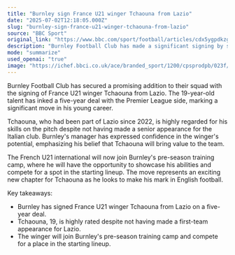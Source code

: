 ```yaml
---
title: "Burnley sign France U21 winger Tchaouna from Lazio"
date: "2025-07-02T12:18:05.000Z"
slug: "burnley-sign-france-u21-winger-tchaouna-from-lazio"
source: "BBC Sport"
original_link: "https://www.bbc.com/sport/football/articles/cdx5ygpdkzgo"
description: "Burnley Football Club has made a significant signing by securing France U21 winger Tchaouna from Lazio on a five-year deal. Despite not having played for Lazio's senior team, the 19-year-old is highly regarded for his skills on the pitch. Burnley's manager is confident in Tchaouna's potential and believes he will add value to the team as he competes for a spot in the starting lineup during the pre-season training camp."
mode: "summarize"
used_openai: "true"
image: "https://ichef.bbci.co.uk/ace/branded_sport/1200/cpsprodpb/023f/live/8d553ef0-5736-11f0-804c-b585e3f5213e.jpg"
---
```


Burnley Football Club has secured a promising addition to their squad with the signing of France U21 winger Tchaouna from Lazio. The 19-year-old talent has inked a five-year deal with the Premier League side, marking a significant move in his young career.

Tchaouna, who had been part of Lazio since 2022, is highly regarded for his skills on the pitch despite not having made a senior appearance for the Italian club. Burnley's manager has expressed confidence in the winger's potential, emphasizing his belief that Tchaouna will bring value to the team.

The French U21 international will now join Burnley's pre-season training camp, where he will have the opportunity to showcase his abilities and compete for a spot in the starting lineup. The move represents an exciting new chapter for Tchaouna as he looks to make his mark in English football.

Key takeaways:
- Burnley has signed France U21 winger Tchaouna from Lazio on a five-year deal.
- Tchaouna, 19, is highly rated despite not having made a first-team appearance for Lazio.
- The winger will join Burnley's pre-season training camp and compete for a place in the starting lineup.